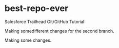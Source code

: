 # best-repo-ever
Salesforce Trailhead Git/GitHub Tutorial


Making somedifferent changes for the second branch.

Making some changes.

